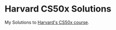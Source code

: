 # Harvard CS50x Solutions
My Solutions to [Harvard's CS50x course](https://cs50.harvard.edu/x/2024/).
